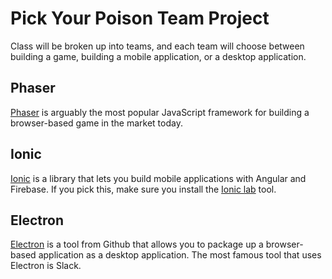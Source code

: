 # Pick Your Poison Team Project

Class will be broken up into teams, and each team will choose between building a game, building a mobile application, or a desktop application.

## Phaser

[Phaser](http://phaser.io/) is arguably the most popular JavaScript framework for building a browser-based game in the market today.

## Ionic

[Ionic](http://ionicframework.com/) is a library that lets you build mobile applications with Angular and Firebase. If you pick this, make sure you install the [Ionic lab](http://lab.ionic.io/) tool.

## Electron

[Electron](http://electron.atom.io/) is a tool from Github that allows you to package up a browser-based application as a desktop application. The most famous tool that uses Electron is Slack.